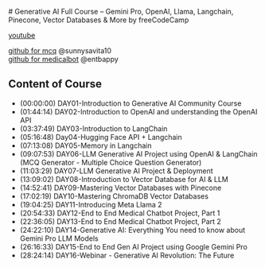 # Generative AI Full Course – Gemini Pro, OpenAI, Llama, Langchain, Pinecone, Vector Databases & More by freeCodeCamp

[youtube](https://youtu.be/mEsleV16qdo?si=7P1cFOXIqEC54oOb)


[github for mcq](https://github.com/sunnysavita10/MCQGenerator) @sunnysavita10<br>
[github for medicalbot](https://github.com/entbappy/End-to-end-Medical-Chatbot-using-Llama2) @entbappy

## Content of Course

- (00:00:00) DAY01-Introduction to Generative AI Community Course
- (01:44:14) DAY02-Introduction to OpenAI and understanding the OpenAI API
- (03:37:49) DAY03-Introduction to LangChain
- (05:16:48) Day04-Hugging Face API + Langchain
- (07:13:08) DAY05-Memory in Langchain
- (09:07:53) DAY06-LLM Generative AI Project using OpenAI & LangChain   (MCQ Generator - Multiple Choice Question Generator)
- (11:03:29) DAY07-LLM Generative AI Project & Deployment
- (13:09:02) DAY08-Introduction to Vector Database for AI & LLM
- (14:52:41) DAY09-Mastering Vector Databases with Pinecone
- (17:02:19) DAY10-Mastering ChromaDB Vector Databases
- (19:04:25) DAY11-Introducing Meta Llama 2
- (20:54:33) DAY12-End to End Medical Chatbot Project, Part 1
- (22:36:05) DAY13-End to End Medical Chatbot Project, Part 2
- (24:22:10) DAY14-Generative AI: Everything You need to know about Gemini Pro LLM Models
- (26:16:33) DAY15-End to End Gen AI Project using Google Gemini Pro
- (28:24:14) DAY16-Webinar - Generative AI Revolution: The Future 
